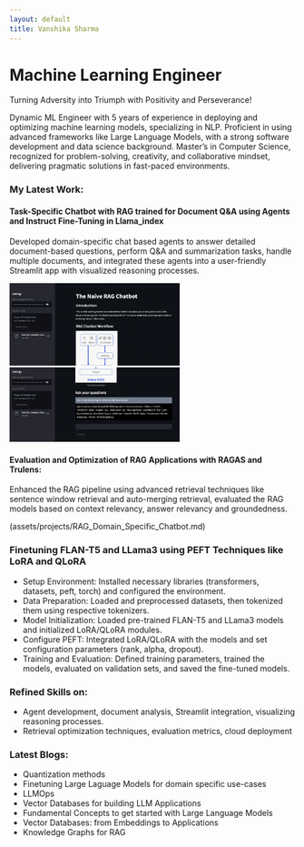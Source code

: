 ```yaml
---
layout: default
title: Vanshika Sharma
---
```

# Machine Learning Engineer

Turning Adversity into Triumph with Positivity and Perseverance!

Dynamic ML Engineer with 5 years of experience in deploying and optimizing machine learning models, specializing in NLP. Proficient in using advanced frameworks like Large Language Models, with a strong software development and data science background. Master’s in Computer Science, recognized for problem-solving, creativity, and collaborative mindset, delivering pragmatic solutions in fast-paced environments.

### My Latest Work:

#### Task-Specific Chatbot with RAG trained for Document Q&A using Agents and Instruct Fine-Tuning in Llama_index 
Developed domain-specific chat based agents to answer detailed document-based questions, perform Q&A and summarization tasks, handle multiple documents, and integrated these agents into a user-friendly Streamlit app with visualized reasoning processes.

<img src="assets/images/rag_chatbot1.png" alt="Project Logo" width="300"/>
<img src="assets/images/rag2.png" alt="Project Logo" width="300"/>

#### Evaluation and Optimization of RAG Applications with RAGAS and Trulens: 

Enhanced the RAG pipeline using advanced retrieval techniques like sentence window retrieval and auto-merging retrieval, evaluated the RAG models based on context relevancy, answer relevancy and groundedness.

(assets/projects/RAG_Domain_Specific_Chatbot.md)

### Finetuning FLAN-T5 and LLama3 using PEFT Techniques like LoRA and QLoRA
- Setup Environment: Installed necessary libraries (transformers, datasets, peft, torch) and configured the environment.
- Data Preparation: Loaded and preprocessed datasets, then tokenized them using respective tokenizers.
- Model Initialization: Loaded pre-trained FLAN-T5 and LLama3 models and initialized LoRA/QLoRA modules.
- Configure PEFT: Integrated LoRA/QLoRA with the models and set configuration parameters (rank, alpha, dropout).
- Training and Evaluation: Defined training parameters, trained the models, evaluated on validation sets, and saved the fine-tuned models.
  
### Refined Skills on:
- Agent development, document analysis, Streamlit integration, visualizing reasoning processes.
- Retrieval optimization techniques, evaluation metrics, cloud deployment


### Latest Blogs:
- Quantization methods 
- Finetuning Large Laguage Models for domain specific use-cases
- LLMOps
- Vector Databases for building LLM Applications
- Fundamental Concepts to get started with Large Language Models
- Vector Databases: from Embeddings to Applications
- Knowledge Graphs for RAG
